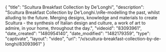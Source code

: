 {
    "title": "Scultura Breakfast Collection by De'Longhi",
    "description": "Scultura Breakfast Collection by De'Longhi.\nRe-modelling the past, whilst alluding to the future. Merging designs, knowledge and materials to create Scultura - the synthesis of Italian design and culture, a work of art to admire, in your home, throughout the day.",
    "videoid": "83093961",
    "date_created": "1480954140",
    "date_modified": "1482179359",
    "type": "captivate",
    "layout": "video",
    "url": "\/v\/scultura-breakfast-collection-by-de-longhi\/83093961"
}